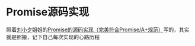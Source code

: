 # Promise源码实现

照着[刘小夕](https://github.com/YvetteLau)姐姐的[Promise的源码实现（完美符合Promise/A+规范）](https://github.com/YvetteLau/Blog/issues/2)写的，其实就是照搬，记下自己每次实现的心路历程